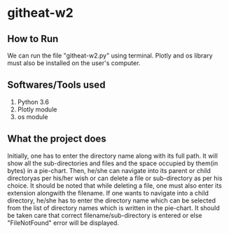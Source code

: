 # githeat-w2

## How to Run
We can run the file "githeat-w2.py" using terminal. Plotly and os library must also be installed on the 
user's computer.

## Softwares/Tools used
1. Python 3.6
2. Plotly module
3. os module

## What the project does
Initially, one has to enter the directory name along with its full path. It will show all the sub-directories
and files and the space occupied by them(in bytes) in a pie-chart. Then, he/she can navigate into its parent 
or child directoryas per his/her wish or can delete a file or sub-directory as per his choice. It should be 
noted that while deleting a file, one must also enter its extension alongwith the filename. If one wants to 
navigate into a child directory, he/she has to enter the directory name which can be selected from the list 
of directory names which is written in the pie-chart. It should be taken care that correct filename/sub-directory 
is entered or else "FileNotFound" error will be displayed. 